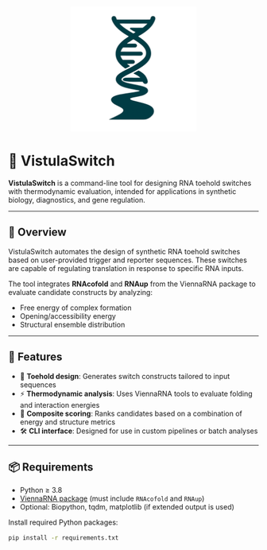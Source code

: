 <p align="center">
    <img src="images/logo.png" alt="" width="50%"/>
</p>


# 🧬 VistulaSwitch

**VistulaSwitch** is a command-line tool for designing RNA toehold switches with thermodynamic evaluation, intended for applications in synthetic biology, diagnostics, and gene regulation.

---

## 🚀 Overview

VistulaSwitch automates the design of synthetic RNA toehold switches based on user-provided trigger and reporter sequences. These switches are capable of regulating translation in response to specific RNA inputs.

The tool integrates **RNAcofold** and **RNAup** from the ViennaRNA package to evaluate candidate constructs by analyzing:

- Free energy of complex formation
- Opening/accessibility energy
- Structural ensemble distribution

---

## 🧠 Features

- 🔬 **Toehold design**: Generates switch constructs tailored to input sequences  
- ⚡ **Thermodynamic analysis**: Uses ViennaRNA tools to evaluate folding and interaction energies  
- 🧪 **Composite scoring**: Ranks candidates based on a combination of energy and structure metrics  
- 🛠️ **CLI interface**: Designed for use in custom pipelines or batch analyses  

---

## 📦 Requirements

- Python ≥ 3.8  
- [ViennaRNA package](https://www.tbi.univie.ac.at/RNA/) (must include `RNAcofold` and `RNAup`)  
- Optional: Biopython, tqdm, matplotlib (if extended output is used)

Install required Python packages:
```bash
pip install -r requirements.txt
